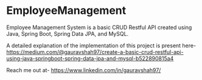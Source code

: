 # EmployeeManagement
Employee Management System is a basic CRUD Restful API created using Java, Spring Boot, Spring Data JPA, and MySQL.

A detailed explanation of the implementation of this project is present here- 
https://medium.com/@gauravshah97/create-a-basic-crud-restful-api-using-java-springboot-spring-data-jpa-and-mysql-b522890815a4

Reach me out at- 
https://www.linkedin.com/in/gauravshah97/
